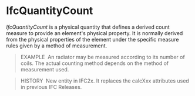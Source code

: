 IfcQuantityCount
================

_IfcQuantityCount_ is a physical quantity that defines a derived count measure to provide an element's physical property. It is normally derived from the physical properties of the element under the specific measure rules given by a method of measurement.

> EXAMPLE&nbsp; An radiator may be measured according to its number of coils. The actual counting method depends on the method of measurement used.

> HISTORY&nbsp; New entity in IFC2x. It replaces the calcXxx attributes used in previous IFC Releases.
